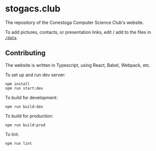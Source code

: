# stogacs.club

The repository of the Conestoga Computer Science Club's website.

To add pictures, contacts, or presentation links, edit / add to the
files in [`/data`](./data).

## Contributing

The website is written in Typescript, using React, Babel, Webpack, etc.

To set up and run dev server:

    npm install
    npm run start:dev

To build for development:

    npm run build:dev

To build for production:

    npm run build:prod

To lint:

    npm run lint
